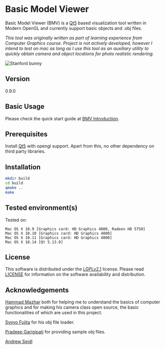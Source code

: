 Basic Model Viewer
==================

Basic Model Viewer (BMV) is a [Qt5] based visualization tool written in Modern OpenGL and
currently support basic objects and .obj files.

_This tool was originally written as part of learning experience from Computer Graphics course. Project is not actively developed, however I intend to test on mac as long as I use this tool as an auxiliary utility to quickly obtain camera and object locations for photo realistic rendering._

![Stanford bunny](https://lakshmananumolu.com/Projects/Applications/BasicModelViewer/bunny.gif)

Version
-------

0.9.0

Basic Usage
-----------

Please check the quick start guide at [BMV Introduction].

Prerequisites
-------------

Install [Qt5] with opengl support. Apart from this, no other dependency on third
party libraries.

Installation
------------

```sh
mkdir build
cd build
qmake ..
make
```

Tested environment(s)
---------------------

Tested on:

    Mac OS X 10.9 [Graphics card: HD Graphics 4000, Radeon HD 5750]
    Mac OS X 10.10 [Graphics card: HD Graphics 4000]
    Mac OS X 10.11 [Graphics card: HD Graphics 4000]
    Mac OS X 10.14 [Qt 5.13.0]

License
-------

This software is distributed under the [LGPLv2.1] license. Please read [LICENSE] for information on the software availability and distribution.

Acknowledgements
----------------

[Hammad Mazhar] both for helping me to understand the basics of computer graphics and for making his camera class open source, the basic functionalities of which are used in this project.

[Syoyo Fujita] for his obj file loader.

[Pradeep Garigipati] for providing sample obj files.

[Andrew Seidl]

[BMV Introduction]:http://lakshmananumolu.com/Projects/Applications/BasicModelViewer/
[Qt5]:http://qt-project.org/qt5
[Hammad Mazhar]:https://github.com/hmazhar
[Syoyo Fujita]:https://github.com/syoyo
[Pradeep Garigipati]:https://github.com/9prady9
[Andrew Seidl]:https://github.com/andrewseidl
[LICENSE]:https://github.com/acrlakshman/BasicModelViewer/blob/master/LICENSE.txt
[LGPLv2.1]:http://www.gnu.org/licenses/lgpl-2.1.html
